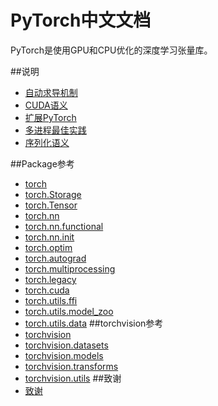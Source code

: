 # PyTorch中文文档
PyTorch是使用GPU和CPU优化的深度学习张量库。

##说明
- [自动求导机制](notes/autograd.md)
- [CUDA语义](notes/cuda.md)
- [扩展PyTorch](notes/extending.md)
- [多进程最佳实践](notes/multiprocessing.md)
- [序列化语义](notes/serialization.md)

##Package参考
- [torch](package_references/torch.md)
- [torch.Storage](package_references/Storage.md)
- [torch.Tensor](package_references/Tensor.md)
- [torch.nn](package_references/torch-nn.md)
- [torch.nn.functional](package_references/functional.md)
- [torch.nn.init](package_references/nn_init.md)
- [torch.optim](package_references/torch-optim.md)
- [torch.autograd](package_references/torch-autograd.md)
- [torch.multiprocessing]()
- [torch.legacy](package_references/legacy.md)
- [torch.cuda](package_references/torch-cuda.md)
- [torch.utils.ffi](package_references/ffi.md)
- [torch.utils.model_zoo](package_references/model_zoo.md)
- [torch.utils.data](package_references/data.md)
##torchvision参考
- [torchvision](torchvision/torchvision.md)
- [torchvision.datasets](torchvision/torchvision-datasets.md)
- [torchvision.models](torchvision/torchvision-models.md)
- [torchvision.transforms](torchvision/torchvision-transforms.md)
- [torchvision.utils](torchvision/torchvision-utils.md)
##致谢
- [致谢](acknowledgement.md)
